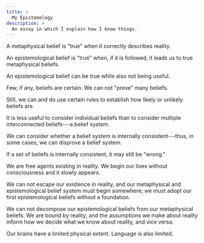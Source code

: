 ```yaml
---
title: >
  My Epistemology
description: >
  An essay in which I explain how I know things.
---
```


A metaphysical belief is "true" when it correctly describes reality.

An epistemological belief is "true" when, if it is followed, it leads us to true metaphysical beliefs.

An epistemological belief can be true while also not being useful.

Few, if any, beliefs are certain.  We can not "prove" many beliefs.

Still, we can and do use certain rules to establish how likely or unlikely beliefs are.

It is less useful to consider individual beliefs than to consider multiple interconnected beliefs---a belief system.

We can consider whether a belief system is internally consistent---thus, in some cases, we can disprove a belief system.

If a set of beliefs is internally consistent, it may still be "wrong."

We are free agents existing in reality.  We begin our lives without consciousness and it slowly appears.

We can not escape our existence in reality, and our metaphysical and epistemological belief system must begin somewhere; we must adopt our first epistemological beliefs without a foundation.

We can not decompose our epistemological beliefs from our metaphysical beliefs.  We are bound by reality, and the assumptions we make about reality inform how we decide what we know about reality, and vice versa.

Our brains have a limited physical extent.  Language is also limited.
